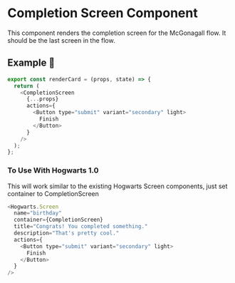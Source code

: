 # Completion Screen Component

This component renders the completion screen for the McGonagall flow. It should be the last screen in the flow.

## Example 🚀

```javascript
export const renderCard = (props, state) => {
  return (
    <CompletionScreen
      {...props}
      actions={
        <Button type="submit" variant="secondary" light>
          Finish
        </Button>
      }
    />
  );
};
```

### To Use With Hogwarts 1.0

This will work similar to the existing Hogwarts Screen components, just set container to CompletionScreen

```javascript
<Hogwarts.Screen
  name="birthday"
  container={CompletionScreen}
  title="Congrats! You completed something."
  description="That's pretty cool."
  actions={
    <Button type="submit" variant="secondary" light>
      Finish
    </Button>
  }
/>
```
